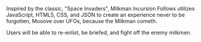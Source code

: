 Inspired by the classic, "Space Invaders", Milkman Incursion Follows utilizes JavaScript, HTML5, CSS, and JSON to create an experience never to be forgotten, Mooove over UFOs, because the Milkman cometh. 

Users will be able to re-enlist, be briefed, and fight off the enemy milkmen.